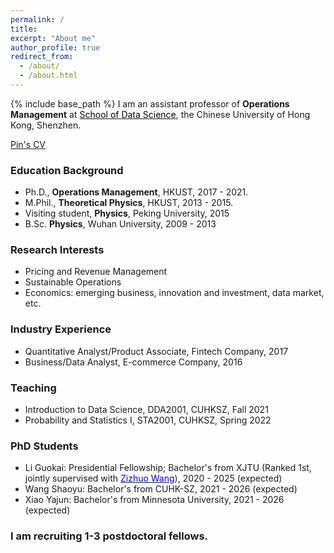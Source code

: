 ```yaml
---
permalink: /
title: 
excerpt: "About me"
author_profile: true
redirect_from: 
  - /about/
  - /about.html
---
```


{% include base_path %}
I am an assistant professor of **Operations Management** at  <a href="https://sds.cuhk.edu.cn/" target="_blank"><span style="color:black">School of Data Science</span></a>, the Chinese University of Hong Kong, Shenzhen. 

[Pin's CV](https://www.dropbox.com/s/s3dh8fqvl6nqnuo/CV-Pin.pdf?dl=0)

### Education Background
* Ph.D., **Operations Management**, HKUST, 2017 - 2021. 
* M.Phil., **Theoretical Physics**, HKUST, 2013 - 2015. 
* Visiting student, **Physics**, Peking University, 2015
* B.Sc. **Physics**, Wuhan University, 2009 - 2013

### Research Interests
* Pricing and Revenue Management
* Sustainable Operations 
* Economics: emerging business, innovation and investment, data market, etc. 

### Industry Experience
* Quantitative Analyst/Product Associate, Fintech Company, 2017
* Business/Data Analyst, E-commerce Company, 2016

### Teaching

* Introduction to Data Science, DDA2001, CUHKSZ, Fall 2021
* Probability and Statistics I, STA2001, CUHKSZ, Spring 2022

### PhD Students 
* Li Guokai: Presidential Fellowship; Bachelor's from XJTU (Ranked 1st, jointly supervised with <a href="https://mypage.cuhk.edu.cn/academics/wangzizhuo/" target="_blank"><span style="color:blue">Zizhuo Wang</span></a>), 2020 - 2025 (expected)
* Wang Shaoyu: Bachelor's from CUHK-SZ, 2021 - 2026 (expected)
* Xiao Yajun: Bachelor's from Minnesota University, 2021 - 2026 (expected)

### I am recruiting 1-3 postdoctoral fellows.






